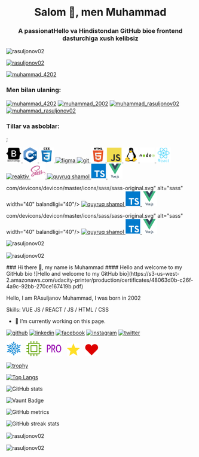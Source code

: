 <h1 align="center">Salom 👋, men Muhammad</h1>
<h3 align="center">A passionatHello va Hindistondan GitHub bioe frontend dasturchiga xush kelibsiz</h3>

<p align="left"> <img src="https://komarev.com/ghpvc/?username=rasuljonov02&label=Profile%20views&color=0e75b6&style=flat" alt="rasuljonov02" /> </p>

<p align="left"> <a href="https://github.com/ryo-ma/github-profile-trophy"><img src="https://github-profile-trophy.vercel.app/?username =rasuljonov02" alt="rasuljonov02" /></a> </p>

<p align="left"> <a href="https://twitter.com/muhammad_4202" target="blank"><img src="https://img.shields.io/twitter/follow/muhammad_4202?logo=twitter&style=for-the-badge" alt="muhammad_4202" /></a> </p>

<h3 align="left">Men bilan ulaning:</h3>
<p align=" chap">
<a href="https://twitter.com/muhammad_4202" target="bo'sh"><img align="center" src="https://raw.githubusercontent.com/rahuldkjain/github-profile-readme-generator/master/src/images/icons/Social/twitter.svg" alt="muhammad_4202" balandligi="30" width="40" /></a>
<a href="https://linkedin.com/in/muhammad_2002" target="bo'sh"><img align="center" src="https://raw.githubusercontent.com/rahuldkjain/github-profile-readme-generator/master/src/images/icons/Social/linked-in-alt.svg" alt="muhammad_2002" balandligi="30" width="40" /></a>
<a href="https://fb.com/muhammad_rasuljonov02" target="bo'sh"><img align="center" src="https://raw.githubusercontent.com/rahuldkjain/github-profile-readme-generator/master/src/images/icons/Social/facebook.svg" alt="muhammad_rasuljonov02" balandligi="30" width="40" /></a>
<a href="https://instagram.com/muhammad_rasuljonov02" target="bo'sh"><img align="center" src="https://raw.githubusercontent.com/rahuldkjain/github-profile-readme-generator/master/src/images/icons/Social/instagram.svg" alt="muhammad_rasuljonov02" balandligi="30" width="40" /></a>
</p>

<h3 align="left">Tillar va asboblar:</h3> ;
<p align="chap"> <a href="https://getbootstrap.com" target="_blank" rel="noreferrer"> <img src="https://raw.githubusercontent.com/devicons/devicon/master/icons/bootstrap/bootstrap-plain-wordmark.svg" alt="bootstrap" width="40" balandligi="40"/> </a> <a href="https://www.w3schools.com/cpp/" target="_blank" rel="noreferrer"> <img src="https://raw.githubusercontent.com/devicons/devicon/master/icons/cplusplus/cplusplus-original.svg" alt="cplusplus" width="40" balandligi="40"/> </a> <a href="https://www.w3schools.com/css/" target="_blank" rel="noreferrer"> <img src="https://raw.githubusercontent.com/devicons/devicon/master/icons/css3/css3-original-wordmark.svg" alt="css3" width="40" balandligi="40"/> </a> <a href="https://www.figma.com/" target="_blank" rel="noreferrer"> <img src="https://www.vectorlogo.zone/logos/figma/figma-icon.svg" alt="figma" width="40" balandligi="40"/> </a> <a href="https://git-scm.com/" target="_blank" rel="noreferrer"> <img src="https://www.vectorlogo.zone/logos/git-scm/git-scm-icon.svg" alt="git" width="40" balandligi="40"/> </a> <a href="https://www.w3.org/html/" target="_blank" rel="noreferrer"> <img src="https://raw.githubusercontent.com/devicons/devicon/master/icons/html5/html5-original-wordmark.svg" alt="html5" width="40" balandligi="40"/> </a> <a href="https://developer.mozilla.org/en-US/docs/Web/JavaScript" target="_blank" rel="noreferrer"> <img src="https://raw.githubusercontent.com/devicons/devicon/master/icons/javascript/javascript-original.svg" alt="javascript" width="40" balandligi="40"/> </a> <a href="https://www.linux.org/" target="_blank" rel="noreferrer"> <img src="https://raw.githubusercontent.com/devicons/devicon/master/icons/linux/linux-original.svg" alt="linux" width="40" balandligi="40"/> </a> <a href="https://nodejs.org" target="_blank" rel="noreferrer"> <img src="https://raw.githubusercontent.com/devicons/devicon/master/icons/nodejs/nodejs-original-wordmark.svg" alt="nodejs" width="40" balandligi="40"/> </a> <a href="https://reactjs.org/" target="_blank" rel="noreferrer"> <img src="https://raw.githubusercontent.com/devicons/devicon/master/icons/react/react-original-wordmark.svg" alt="reaksiya qilish" width="40" balandligi="40"/> </a> <a href="https://reactnative.dev/" target="_blank" rel="noreferrer"> <img src="https://reactnative.dev/img/header_logo.svg" alt="reaktiv" width="40" balandligi="40"/> </a> <a href="https://sass-lang.com" target="_blank" rel="noreferrer"> <img src="https://raw.githubusercontent.com/devicons/devicon/master/icons/sass/sass-original.svg" alt="sass" width="40" balandligi="40"/> </a> <a href="https://tailwindcss.com/" target="_blank" rel="noreferrer"> <img src="https://www.vectorlogo.zone/logos/tailwindcss/tailwindcss-icon.svg" alt="quyruq shamol" width="40" balandligi="40"/> </a> <a href="https://www.typescriptlang.org/" target="_blank" rel="noreferrer"> <img src="https://raw.githubusercontent.com/devicons/devicon/master/icons/typescript/typescript-original.svg" alt="typescript" width="40" balandligi="40"/> </a> <a href="https://vuejs.org/" target="_blank" rel="noreferrer"> <img src="https://raw.githubusercontent.com/devicons/devicon/master/icons/vuejs/vuejs-original-wordmark.svg" alt="vuejs" width="40" balandligi="40"/> </a> </p>com/devicons/devicon/master/icons/sass/sass-original.svg" alt="sass" width="40" balandligi="40"/> </a> <a href="https://tailwindcss.com/" target="_blank" rel="noreferrer"> <img src="https://www.vectorlogo.zone/logos/tailwindcss/tailwindcss-icon.svg" alt="quyruq shamol" width="40" balandligi="40"/> </a> <a href="https://www.typescriptlang.org/" target="_blank" rel="noreferrer"> <img src="https://raw.githubusercontent.com/devicons/devicon/master/icons/typescript/typescript-original.svg" alt="typescript" width="40" balandligi="40"/> </a> <a href="https://vuejs.org/" target="_blank" rel="noreferrer"> <img src="https://raw.githubusercontent.com/devicons/devicon/master/icons/vuejs/vuejs-original-wordmark.svg" alt="vuejs" width="40" balandligi="40"/> </a> </p>com/devicons/devicon/master/icons/sass/sass-original.svg" alt="sass" width="40" balandligi="40"/> </a> <a href="https://tailwindcss.com/" target="_blank" rel="noreferrer"> <img src="https://www.vectorlogo.zone/logos/tailwindcss/tailwindcss-icon.svg" alt="quyruq shamol" width="40" balandligi="40"/> </a> <a href="https://www.typescriptlang.org/" target="_blank" rel="noreferrer"> <img src="https://raw.githubusercontent.com/devicons/devicon/master/icons/typescript/typescript-original.svg" alt="typescript" width="40" balandligi="40"/> </a> <a href="https://vuejs.org/" target="_blank" rel="noreferrer"> <img src="https://raw.githubusercontent.com/devicons/devicon/master/icons/vuejs/vuejs-original-wordmark.svg" alt="vuejs" width="40" balandligi="40"/> </a> </p>

<p><img align="chapga" src="https://github-readme-stats.vercel.app/api/top-langs?username=rasuljonov02&show_icons=true&locale=en&layout=compact" alt="rasuljonov02" /></p>

<p> <img align="center" src="https://github-readme-stats.vercel.app/api?username=rasuljonov02&show_icons=true&locale=en" alt="rasuljonov02" /></p>
### Hi there 👋, my name is Muhammad
#### Hello and welcome to my GitHub bio
![Hello and welcome to my GitHub bio](https://s3-us-west-2.amazonaws.com/udacity-printer/production/certificates/48063d0b-c26f-4a9c-92bb-270ce167419b.pdf)

Hello, I am RAsuljanov Muhammad, I was born in 2002

Skills: VUE JS / REACT / JS / HTML / CSS

- 🔭 I’m currently working on this page. 


[<img src='https://cdn.jsdelivr.net/npm/simple-icons@3.0.1/icons/github.svg' alt='github' height='40'>](https://github.com/Rasuljonov02)  [<img src='https://cdn.jsdelivr.net/npm/simple-icons@3.0.1/icons/linkedin.svg' alt='linkedin' height='40'>](https://www.linkedin.com/in/Muhammad_2002/)  [<img src='https://cdn.jsdelivr.net/npm/simple-icons@3.0.1/icons/facebook.svg' alt='facebook' height='40'>](https://www.facebook.com/muhammad_rasuljonov02)  [<img src='https://cdn.jsdelivr.net/npm/simple-icons@3.0.1/icons/instagram.svg' alt='instagram' height='40'>](https://www.instagram.com/muhammad_rasuljonov02/)  [<img src='https://cdn.jsdelivr.net/npm/simple-icons@3.0.1/icons/twitter.svg' alt='twitter' height='40'>](https://twitter.com/Muhammad_4202)  

<a href='https://archiveprogram.github.com/'><img src='https://raw.githubusercontent.com/acervenky/animated-github-badges/master/assets/acbadge.gif' width='40' height='40'></a> <a href='https://docs.github.com/en/developers'><img src='https://raw.githubusercontent.com/acervenky/animated-github-badges/master/assets/devbadge.gif' width='40' height='40'></a> <a href='https://github.com/pricing'><img src='https://raw.githubusercontent.com/acervenky/animated-github-badges/master/assets/pro.gif' width='40' height='40'></a> <a href='https://stars.github.com/'><img src='https://raw.githubusercontent.com/acervenky/animated-github-badges/master/assets/starbadge.gif' width='35' height='35'></a> <a href='https://docs.github.com/en/github/supporting-the-open-source-community-with-github-sponsors'><img src='https://raw.githubusercontent.com/acervenky/animated-github-badges/master/assets/sponsorbadge.gif' width='35' height='35'></a> 

[![trophy](https://github-profile-trophy.vercel.app/?username=Rasuljonov02)](https://github.com/ryo-ma/github-profile-trophy)

[![Top Langs](https://github-readme-stats.vercel.app/api/top-langs/?username=Rasuljonov02)](https://github.com/anuraghazra/github-readme-stats)

![GitHub stats](https://github-readme-stats.vercel.app/api?username=Rasuljonov02&show_icons=true&count_private=true)  

![Vaunt Badge](https://api.vaunt.dev/v1/github/entities/Rasuljonov02/contributions?format=svg&private=true)  

![GitHub metrics](https://metrics.lecoq.io/Rasuljonov02)  

![GitHub streak stats](https://streak-stats.demolab.com/?user=Rasuljonov02)  


<p><img align="center" src="https://github-readme-streak-stats.herokuapp.com/?user=rasuljonov02&" alt="rasuljonov02" /></p>
<p><img align="center" src="
https://github-profile-trophy.vercel.app/?username=ryo-ma&no-bg=true" alt="rasuljonov02" /></p>
